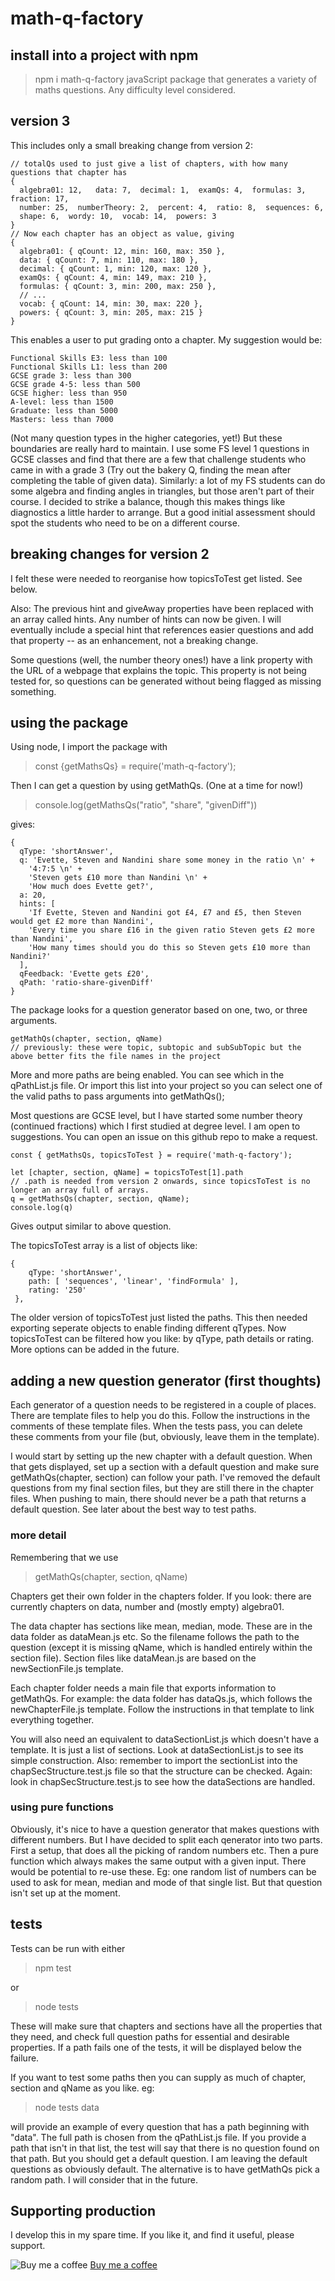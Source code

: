 # math-q-factory
## install into a project with npm
> npm i math-q-factory
javaScript package that generates a variety of maths questions. Any difficulty level considered.

## version 3
This includes only a small breaking change from version 2:
```
// totalQs used to just give a list of chapters, with how many questions that chapter has
{
  algebra01: 12,   data: 7,  decimal: 1,  examQs: 4,  formulas: 3,  fraction: 17,
  number: 25,  numberTheory: 2,  percent: 4,  ratio: 8,  sequences: 6,
  shape: 6,  wordy: 10,  vocab: 14,  powers: 3
}
// Now each chapter has an object as value, giving
{
  algebra01: { qCount: 12, min: 160, max: 350 },
  data: { qCount: 7, min: 110, max: 180 },
  decimal: { qCount: 1, min: 120, max: 120 },
  examQs: { qCount: 4, min: 149, max: 210 },
  formulas: { qCount: 3, min: 200, max: 250 },
  // ...
  vocab: { qCount: 14, min: 30, max: 220 },
  powers: { qCount: 3, min: 205, max: 215 }
}
```
This enables a user to put grading onto a chapter. My suggestion would be:
```
Functional Skills E3: less than 100
Functional Skills L1: less than 200
GCSE grade 3: less than 300
GCSE grade 4-5: less than 500
GCSE higher: less than 950
A-level: less than 1500
Graduate: less than 5000
Masters: less than 7000
```
(Not many question types in the higher categories, yet!)
But these boundaries are really hard to maintain. I use some FS level 1 questions in GCSE classes and find that there are a few that challenge students who came in with a grade 3 (Try out the bakery Q, finding the mean after completing the table of given data). Similarly: a lot of my FS students can do some algebra and finding angles in triangles, but those aren't part of their course. I decided to strike a balance, though this makes things like diagnostics a little harder to arrange. But a good initial assessment should spot the students who need to be on a different course.

## breaking changes for version 2
I felt these were needed to reorganise how topicsToTest get listed. See below.

Also: The previous hint and giveAway properties have been replaced with an array called hints. Any number of hints can now be given. I will eventually include a special hint that references easier questions and add that property -- as an enhancement, not a breaking change.

Some questions (well, the number theory ones!) have a link property with the URL of a webpage that explains the topic. This property is not being tested for, so questions can be generated without being flagged as missing something.

## using the package
Using node, I import the package with
> const {getMathsQs} = require('math-q-factory');

Then I can get a question by using getMathQs. (One at a time for now!)

> console.log(getMathsQs("ratio", "share", "givenDiff"))

gives:
```
{
  qType: 'shortAnswer',
  q: 'Evette, Steven and Nandini share some money in the ratio \n' +
    '4:7:5 \n' +
    'Steven gets £10 more than Nandini \n' +
    'How much does Evette get?',
  a: 20,
  hints: [
    'If Evette, Steven and Nandini got £4, £7 and £5, then Steven would get £2 more than Nandini',
    'Every time you share £16 in the given ratio Steven gets £2 more than Nandini',
    'How many times should you do this so Steven gets £10 more than Nandini?'
  ],
  qFeedback: 'Evette gets £20',
  qPath: 'ratio-share-givenDiff'
}
```
The package looks for a question generator based on one, two, or three arguments.
``` 
getMathQs(chapter, section, qName)  
// previously: these were topic, subtopic and subSubTopic but the above better fits the file names in the project
```

More and more paths are being enabled. You can see which in the qPathList.js file. Or import this list into your project so you can select one of the valid paths to pass arguments into getMathQs();

Most questions are GCSE level, but I have started some number theory (continued fractions) which I first studied at degree level. I am open to suggestions. You can open an issue on this github repo to make a request.

```
const { getMathsQs, topicsToTest } = require('math-q-factory');

let [chapter, section, qName] = topicsToTest[1].path
// .path is needed from version 2 onwards, since topicsToTest is no longer an array full of arrays.
q = getMathsQs(chapter, section, qName);
console.log(q)
```
Gives output similar to above question.

The topicsToTest array is a list of objects like:
```
{
    qType: 'shortAnswer',
    path: [ 'sequences', 'linear', 'findFormula' ],
    rating: '250'
 },
```
The older version of topicsToTest just listed the paths. This then needed exporting seperate objects to enable finding different qTypes. Now topicsToTest can be filtered how you like: by qType, path details or rating. More options can be added in the future.

## adding a new question generator (first thoughts)
Each generator of a question needs to be registered in a couple of places. There are template files to help you do this. Follow the instructions in the comments of these template files. When the tests pass, you can delete these comments from your file (but, obviously, leave them in the template). 

I would start by setting up the new chapter with a default question. When that gets displayed, set up a section with a default question and make sure getMathQs(chapter, section) can follow your path. I've removed the default questions from my final section files, but they are still there in the chapter files. When pushing to main, there should never be a path that returns a default question. See later about the best way to test paths.

### more detail

Remembering that we use
> getMathQs(chapter, section, qName) 

Chapters get their own folder in the chapters folder. If you look: there are currently chapters on data, number and (mostly empty) algebra01.

The data chapter has sections like mean, median, mode. These are in the data folder as dataMean.js etc. So the filename follows the path to the question (except it is missing qName, which is handled entirely within the section file). Section files like dataMean.js are based on the newSectionFile.js template.

Each chapter folder needs a main file that exports information to getMathQs. For example: the data folder has dataQs.js, which follows the newChapterFile.js template. Follow the instructions in that template to link everything together. 

You will also need an equivalent to dataSectionList.js which doesn't have a template. It is just a list of sections. Look at dataSectionList.js to see its simple construction. Also: remember to import the sectionList into the chapSecStructure.test.js file so that the structure can be checked. Again: look in chapSecStructure.test.js to see how the dataSections are handled.

### using pure functions
Obviously, it's nice to have a question generator that makes questions with different numbers. But I have decided to split each qenerator into two parts. First a setup, that does all the picking of random numbers etc. Then a pure function which always makes the same output with a given input. There would be potential to re-use these. Eg: one random list of numbers can be used to ask for mean, median and mode of that single list. But that question isn't set up at the moment.

## tests
Tests can be run with either 
> npm test

or 
> node tests

These will make sure that chapters and sections have all the properties that they need, and check full question paths for essential and desirable properties. If a path fails one of the tests, it will be displayed below the failure. 

If you want to test some paths then you can supply as much of chapter, section and qName as you like. eg:
> node tests data

will provide an example of every question that has a path beginning with "data". The full path is chosen from the qPathList.js file. If you provide a path that isn't in that list, the test will say that there is no question found on that path. But you should get a default question. I am leaving the default questions as obviously default. The alternative is to have getMathQs pick a random path. I will consider that in the future.

## Supporting production
I develop this in my spare time. If you like it, and find it useful, please support. 

![Buy me a coffee](https://cdn.buymeacoffee.com/buttons/bmc-new-btn-logo.svg)
[Buy me a coffee](https://www.buymeacoffee.com/Samir70)
